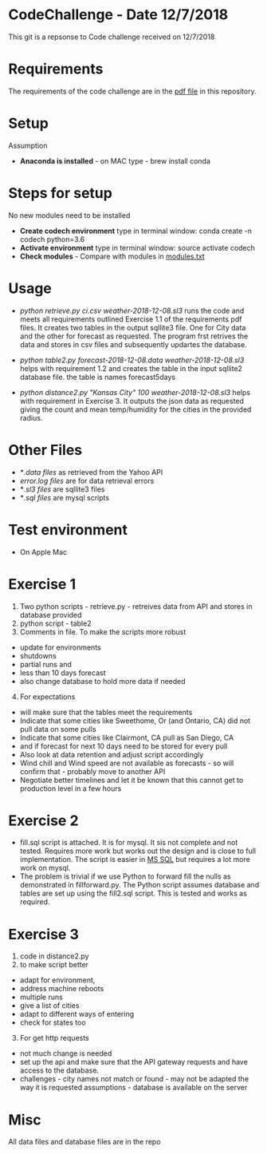 # CodeChallenge - Date 12/7/2018
This git is a repsonse to Code challenge received on 12/7/2018

# Requirements
The requirements of the code challenge are in the [pdf file](https://github.com/Ever-Flows/CodeChallengeDec/blob/master/Housecall%20Pro%20Data%20Solutions%20Architect%20Assessment.pdf) in this repository. 

# Setup
Assumption 
* **Anaconda is installed** - on MAC type - brew install conda

# Steps for setup
No new modules need to be installed
* **Create codech environment** type in terminal window: conda create -n codech python=3.6
* **Activate environment** type in terminal window: source activate codech
* **Check modules** - Compare with modules in [modules.txt](https://github.com/Ever-Flows/CodeChallengeDec/blob/master/modules.txt)

# Usage
* *python retrieve.py ci.csv weather-2018-12-08.sl3* runs the code and meets all requirements outlined Exercise 1.1 of  the requirements pdf files. It creates two tables in the output sqllite3 file. One for City data and the other for forecast as requested. The program frst retrives the data and stores in csv files and subsequently updartes the database.

* *python table2.py forecast-2018-12-08.data weather-2018-12-08.sl3* helps with requirement 1.2 and creates the table in the input sqllite2 database file. the table is names forecast5days

* *python distance2.py "Kansas City" 100 weather-2018-12-08.sl3* helps with requirement in Exercise 3. It outputs the json data as requested giving the count and mean temp/humidity for the cities in the provided radius.



# Other Files
* **.data files* as retrieved from the Yahoo API
* *error.log files* are for data retrieval errors
* **.sl3 files* are sqllite3 files
* **.sql files* are mysql scripts

# Test environment
* On Apple Mac

# Exercise 1

1. Two python scripts - retrieve.py - retreives data from API and stores in database provided 
2. python script - table2
3. Comments in file. To make the scripts more robust
*  update for environments
* shutdowns
* partial runs and 
* less than 10 days forecast
* also change database to hold more data if needed
4. For expectations 
* will make sure that the tables meet the requirements 
* Indicate that some cities like Sweethome, Or (and Ontario, CA) did not pull data on some pulls
* Indicate that some cities like Clairmont, CA pull as San Diego, CA
* and if forecast for next 10 days need to be stored for every pull
* Also look at data retention and adjust script accordingly
* Wind chill and Wind speed are not available as forecasts - so will confirm that - probably move to another API
* Negotiate better timelines and let it be known that this cannot get to production level in a few hours 


# Exercise 2
* fill.sql script is attached. It is for mysql. It sis not complete and not tested. Requires more work but works out the design and is close to full implementation. The script is easier in [MS SQL](https://koukia.ca/common-sql-problems-filling-null-values-with-preceding-non-null-values-ad538c9e62a6) but requires a lot more work on mysql.
* The problem is trivial if we use Python to forward fill the nulls as demonstrated in fillforward.py. The Python script assumes database and tables are set up using the fill2.sql script. This is tested and works as required.


# Exercise 3

1. code in distance2.py
2. to make script better
* adapt for environment, 
* address machine reboots
* multiple runs
* give a list of cities
* adapt to different ways of entering
* check for states too
3. For get http requests 
* not much change is needed 
* set up the api and make sure that the API gateway requests and have access to the database. 
* challenges - city names not match or found - may not be adapted the way it is requested
   assumptions - database is available on the server


# Misc 
All data files and database files are in the repo







